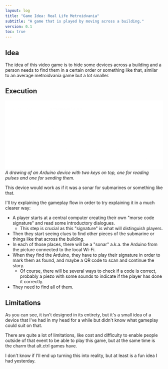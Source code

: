 ```yaml
---
layout: log
title: "Game Idea: Real Life Metroidvania"
subtitle: "A game that is played by moving across a building."
version: 0.1
toc: true
---
```


## Idea

The idea of this video game is to hide some devices across a building and a person needs to find them in a certain order
or something like that, similar to an average metroidvania game but a lot smaller.

## Execution

![Arduino](/assets/images/posts/metroidvania-arduino.png)
_A drawing of an Arduino device with two keys on top, one for reading pulses and one for sending them._

This device would work as if it was a sonar for submarines or something like that.

I'll try explaining the gameplay flow in order to try explaining it in a much clearer way:

- A player starts at a central computer creating their own "morse code signature" and read some introductory dialogues.
  - This step is crucial as this "signature" is what will distinguish players.
- Then they start seeing clues to find other pieces of the submarine or things like that across the building.
- In each of those places, there will be a "sonar" a.k.a. the Arduino from the picture connected to the local Wi-Fi.
- When they find the Arduino, they have to play their signature in order to mark them as found, and maybe a QR code to 
scan and continue the story.
  - Of course, there will be several ways to check if a code is correct, probably a piezo with some sounds to indicate 
  if the player has done it correctly.
- They need to find all of them.

## Limitations

As you can see, it isn't designed in its entirety, but it's a small idea of a device that I've had in my head for a 
while but didn't know what gameplay could suit on that.

There are quite a lot of limitations, like cost and difficulty to enable people outside of that event to be able to play
this game, but at the same time is the charm that alt.ctrl games have.

I don't know if I'll end up turning this into reality, but at least is a fun idea I had yesterday.
